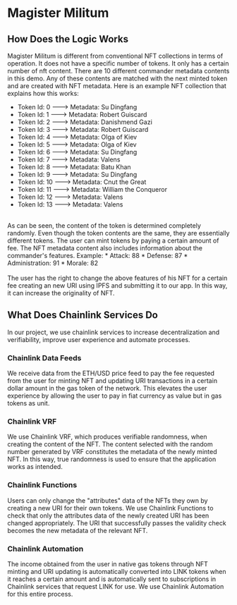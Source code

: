 # Magister Militum

## How Does the Logic Works

Magister Militum is different from conventional NFT collections in terms of operation. It does not have a specific number of tokens. It only has a certain number of nft content. There are 10 different commander metadata contents in this demo. Any of these contents are matched with the next minted token and are created with NFT metadata. Here is an example NFT collection that explains how this works:
- Token Id: 0 ---> Metadata: Su Dingfang
- Token Id: 1 ---> Metadata: Robert Guiscard
- Token Id: 2 ---> Metadata: Danishmend Gazi
- Token Id: 3 ---> Metadata: Robert Guiscard
- Token Id: 4 ---> Metadata: Olga of Kiev
- Token Id: 5 ---> Metadata: Olga of Kiev
- Token Id: 6 ---> Metadata: Su Dingfang
- Token Id: 7 ---> Metadata: Valens
- Token Id: 8 ---> Metadata: Batu Khan
- Token Id: 9 ---> Metadata: Su Dingfang
- Token Id: 10 ---> Metadata: Cnut the Great
- Token Id: 11 ---> Metadata: William the Conqueror
- Token Id: 12 ---> Metadata: Valens
- Token Id: 13 ---> Metadata: Valens <br>
<br>
As can be seen, the content of the token is determined completely randomly. Even though the token contents are the same, they are essentially different tokens. The user can mint tokens by paying a certain amount of fee. The NFT metadata content also includes information about the commander's features. Example:
* Attack: 88
* Defense: 87
* Administration: 91
* Morale: 82 <br>
<br>
The user has the right to change the above features of his NFT for a certain fee creating an new URI using IPFS and submitting it to our app. In this way, it can increase the originality of NFT.

## What Does Chainlink Services Do

In our project, we use chainlink services to increase decentralization and verifiability, improve user experience and automate processes.

### Chainlink Data Feeds

We receive data from the ETH/USD price feed to pay the fee requested from the user for minting NFT and updating URI transactions in a certain dollar amount in the gas token of the network. This elevates the user experience by allowing the user to pay in fiat currency as value but in gas tokens as unit.

### Chainlink VRF

We use Chainlink VRF, which produces verifiable randomness, when creating the content of the NFT. The content selected with the random number generated by VRF constitutes the metadata of the newly minted NFT. In this way, true randomness is used to ensure that the application works as intended.

### Chainlink Functions

Users can only change the "attributes" data of the NFTs they own by creating a new URI for their own tokens. We use Chainlink Functions to check that only the attributes data of the newly created URI has been changed appropriately. The URI that successfully passes the validity check becomes the new metadata of the relevant NFT.

### Chainlink Automation

The income obtained from the user in native gas tokens through NFT minting and URI updating is automatically converted into LINK tokens when it reaches a certain amount and is automatically sent to subscriptions in Chainlink services that request LINK for use. We use Chainlink Automation for this entire process.
